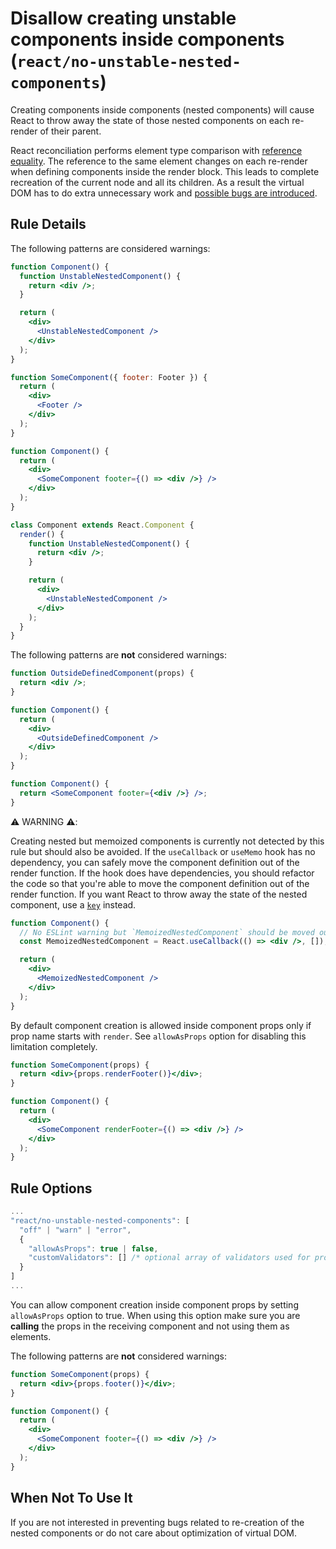 # Disallow creating unstable components inside components (`react/no-unstable-nested-components`)

<!-- end auto-generated rule header -->

Creating components inside components (nested components) will cause React to throw away the state of those nested components on each re-render of their parent.

React reconciliation performs element type comparison with [reference equality](https://reactjs.org/docs/reconciliation.html#elements-of-different-types). The reference to the same element changes on each re-render when defining components inside the render block. This leads to complete recreation of the current node and all its children. As a result the virtual DOM has to do extra unnecessary work and [possible bugs are introduced](https://codepen.io/ariperkkio/pen/vYLodLB).

## Rule Details

The following patterns are considered warnings:

```jsx
function Component() {
  function UnstableNestedComponent() {
    return <div />;
  }

  return (
    <div>
      <UnstableNestedComponent />
    </div>
  );
}
```

```jsx
function SomeComponent({ footer: Footer }) {
  return (
    <div>
      <Footer />
    </div>
  );
}

function Component() {
  return (
    <div>
      <SomeComponent footer={() => <div />} />
    </div>
  );
}
```

```jsx
class Component extends React.Component {
  render() {
    function UnstableNestedComponent() {
      return <div />;
    }

    return (
      <div>
        <UnstableNestedComponent />
      </div>
    );
  }
}
```

The following patterns are **not** considered warnings:

```jsx
function OutsideDefinedComponent(props) {
  return <div />;
}

function Component() {
  return (
    <div>
      <OutsideDefinedComponent />
    </div>
  );
}
```

```jsx
function Component() {
  return <SomeComponent footer={<div />} />;
}
```

⚠️ WARNING ⚠️:

Creating nested but memoized components is currently not detected by this rule but should also be avoided.
If the `useCallback` or `useMemo` hook has no dependency, you can safely move the component definition out of the render function.
If the hook does have dependencies, you should refactor the code so that you're able to move the component definition out of the render function.
If you want React to throw away the state of the nested component, use a [`key`](https://reactjs.org/docs/lists-and-keys.html#keys) instead.

```jsx
function Component() {
  // No ESLint warning but `MemoizedNestedComponent` should be moved outside of `Component`.
  const MemoizedNestedComponent = React.useCallback(() => <div />, []);

  return (
    <div>
      <MemoizedNestedComponent />
    </div>
  );
}
```

By default component creation is allowed inside component props only if prop name starts with `render`. See `allowAsProps` option for disabling this limitation completely.

```jsx
function SomeComponent(props) {
  return <div>{props.renderFooter()}</div>;
}

function Component() {
  return (
    <div>
      <SomeComponent renderFooter={() => <div />} />
    </div>
  );
}
```

## Rule Options

```js
...
"react/no-unstable-nested-components": [
  "off" | "warn" | "error",
  {
    "allowAsProps": true | false,
    "customValidators": [] /* optional array of validators used for propTypes validation */
  }
]
...
```

You can allow component creation inside component props by setting `allowAsProps` option to true. When using this option make sure you are **calling** the props in the receiving component and not using them as elements.

The following patterns are **not** considered warnings:

```jsx
function SomeComponent(props) {
  return <div>{props.footer()}</div>;
}

function Component() {
  return (
    <div>
      <SomeComponent footer={() => <div />} />
    </div>
  );
}
```

## When Not To Use It

If you are not interested in preventing bugs related to re-creation of the nested components or do not care about optimization of virtual DOM.
